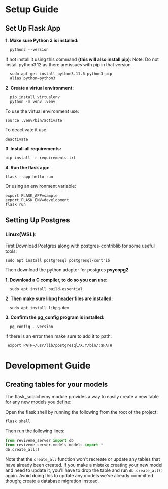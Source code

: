 # Setup Guide
## Set Up Flask App 
**1. Make sure Python 3 is installed:**

      python3 --version
      
If not install it using this command **(this will also install pip)**:
      Note: Do not install python3.12 as there are issues with pip in that version
      
      sudo apt-get install python3.11.6 python3-pip
      alias python=python3

**2. Create a virtual environment:**

      pip install virtualenv
      python -m venv .venv
      
To use the virtual environment use:

    source .venv/bin/activate
    
To deactivate it use:

    deactivate
    
**3. Install all requirements:**

    pip install -r requirements.txt
    
**4. Run the flask app:**

    flask --app hello run
Or using an environment variable:

    export FLASK_APP=sample
    export FLASK_ENV=development
    flask run

## Setting Up Postgres
### Linux(WSL):
First Download Postgres along with postgres-contriblib for some useful tools:

    sudo apt install postgresql postgresql-contrib
    
Then download the python adaptor for postgres **psycopg2**

**1.  Download a C compiler, to do so you can use:**

      sudo apt install build-essential
      
**2.  Then make sure **libpq** header files are installed:**

      sudo apt install libpq-dev
**3.  Confirm the **pg_config** program is installed:**

      pg_config --version
      
if there is an error then make sure to add it to path:

     export PATH=/usr/lib/postgresql/X.Y/bin/:$PATH

# Development Guide
## Creating tables for your models
The flask_sqlalchemy module provides a way to easily create a new table for any new models you define:

Open the flask shell by running the following from the root of the project:
```sh
flask shell
```

Then run the following lines:
```py
from reviveme_server import db
from reviveme_server.models.models import *
db.create_all()
```

Note that the `create_all` function won't recreate or update any tables that have already been created. If you make a mistake creating your new model and need to update it, you'll have to drop the table and run `db.create_all()` again. Avoid doing this to update any models we've already committed though; create a database migration instead.
